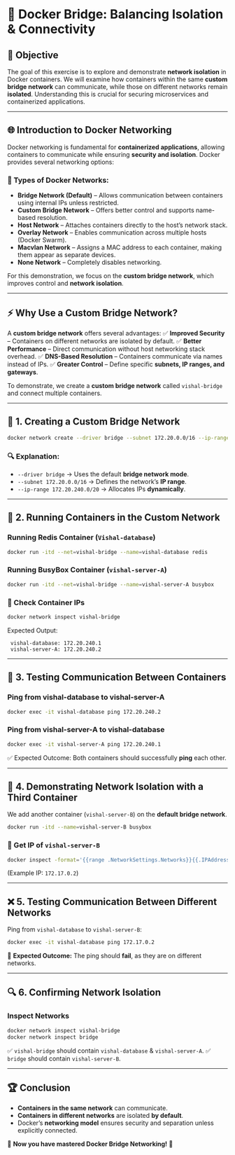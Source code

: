 # 🚀 Docker Bridge: Balancing Isolation & Connectivity

## 📌 Objective
The goal of this exercise is to explore and demonstrate **network isolation** in Docker containers. We will examine how containers within the same **custom bridge network** can communicate, while those on different networks remain **isolated**. Understanding this is crucial for securing microservices and containerized applications.  

---

## 🌐 Introduction to Docker Networking
Docker networking is fundamental for **containerized applications**, allowing containers to communicate while ensuring **security and isolation**. Docker provides several networking options:

### 🔹 Types of Docker Networks:
- **Bridge Network (Default)** – Allows communication between containers using internal IPs unless restricted.
- **Custom Bridge Network** – Offers better control and supports name-based resolution.
- **Host Network** – Attaches containers directly to the host’s network stack.
- **Overlay Network** – Enables communication across multiple hosts (Docker Swarm).
- **Macvlan Network** – Assigns a MAC address to each container, making them appear as separate devices.
- **None Network** – Completely disables networking.

For this demonstration, we focus on the **custom bridge network**, which improves control and **network isolation**.

---

## ⚡ Why Use a Custom Bridge Network?
A **custom bridge network** offers several advantages:
✅ **Improved Security** – Containers on different networks are isolated by default.
✅ **Better Performance** – Direct communication without host networking stack overhead.
✅ **DNS-Based Resolution** – Containers communicate via names instead of IPs.
✅ **Greater Control** – Define specific **subnets, IP ranges, and gateways**.

To demonstrate, we create a **custom bridge network** called `vishal-bridge` and connect multiple containers.

---

## 🔧 1. Creating a Custom Bridge Network
```bash
docker network create --driver bridge --subnet 172.20.0.0/16 --ip-range 172.20.240.0/20 vishal-bridge
```
### 🔍 Explanation:
- `--driver bridge` → Uses the default **bridge network mode**.
- `--subnet 172.20.0.0/16` → Defines the network’s **IP range**.
- `--ip-range 172.20.240.0/20` → Allocates IPs **dynamically**.

---

## 🚀 2. Running Containers in the Custom Network
### Running **Redis Container** (`Vishal-database`)
```bash
docker run -itd --net=vishal-bridge --name=vishal-database redis
```
### Running **BusyBox Container** (`vishal-server-A`)
```bash
docker run -itd --net=vishal-bridge --name=vishal-server-A busybox
```

### 📌 Check Container IPs
```bash
docker network inspect vishal-bridge
```
Expected Output:
```
 vishal-database: 172.20.240.1
 vishal-server-A: 172.20.240.2
```

---

## 📔 3. Testing Communication Between Containers
### Ping from **vishal-database** to **vishal-server-A**
```bash
docker exec -it vishal-database ping 172.20.240.2
```
### Ping from **vishal-server-A** to **vishal-database**
```bash
docker exec -it vishal-server-A ping 172.20.240.1
```
✅ Expected Outcome: Both containers should successfully **ping** each other.

---

## 🚧 4. Demonstrating Network Isolation with a Third Container
We add another container (`vishal-server-B`) on the **default bridge network**.
```bash
docker run -itd --name=vishal-server-B busybox
```
### 📌 Get IP of `vishal-server-B`
```bash
docker inspect -format='{{range .NetworkSettings.Networks}}{{.IPAddress}}{{end}}' vishal-server-B
```
(Example IP: `172.17.0.2`)

---

## ❌ 5. Testing Communication Between Different Networks
Ping from `vishal-database` to `vishal-server-B`:
```bash
docker exec -it vishal-database ping 172.17.0.2
```
🚨 **Expected Outcome:** The ping should **fail**, as they are on different networks.

---

## 🔍 6. Confirming Network Isolation
### Inspect Networks
```bash
docker network inspect vishal-bridge
docker network inspect bridge
```
✅ `vishal-bridge` should contain `vishal-database` & `vishal-server-A`.
✅ `bridge` should contain `vishal-server-B`.

---

## 🏆 Conclusion
- **Containers in the same network** can communicate.
- **Containers in different networks** are isolated **by default**.
- Docker’s **networking model** ensures security and separation unless explicitly connected.

🚀 **Now you have mastered Docker Bridge Networking!** 🎯

